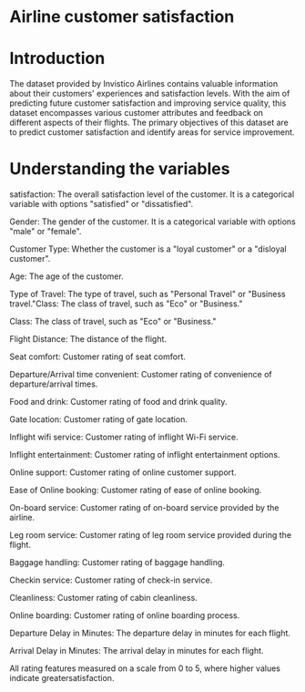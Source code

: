 # Airline customer satisfaction

# Introduction
The dataset provided by Invistico Airlines contains valuable information about their customers' experiences and satisfaction levels. With the aim of predicting future customer satisfaction and improving service quality, this dataset encompasses various customer attributes and feedback on different aspects of their flights. The primary objectives of this dataset are to predict customer satisfaction and identify areas for service improvement.

# Understanding the variables
satisfaction: The overall satisfaction level of the customer. It is a categorical variable with options "satisfied" or "dissatisfied".

Gender: The gender of the customer. It is a categorical variable with options "male" or "female".

Customer Type: Whether the customer is a "loyal customer" or a "disloyal customer".

Age: The age of the customer.

Type of Travel: The type of travel, such as "Personal Travel" or "Business travel."Class: The class of travel, such as "Eco" or "Business."

Class: The class of travel, such as "Eco" or "Business."

Flight Distance: The distance of the flight.

Seat comfort: Customer rating of seat comfort.

Departure/Arrival time convenient: Customer rating of convenience of departure/arrival times.

Food and drink: Customer rating of food and drink quality.

Gate location: Customer rating of gate location.

Inflight wifi service: Customer rating of inflight Wi-Fi service.

Inflight entertainment: Customer rating of inflight entertainment options.

Online support: Customer rating of online customer support.

Ease of Online booking: Customer rating of ease of online booking.

On-board service: Customer rating of on-board service provided by the airline.

Leg room service: Customer rating of leg room service provided during the flight.

Baggage handling: Customer rating of baggage handling.

Checkin service: Customer rating of check-in service.

Cleanliness: Customer rating of cabin cleanliness.

Online boarding: Customer rating of online boarding process.

Departure Delay in Minutes: The departure delay in minutes for each flight.

Arrival Delay in Minutes: The arrival delay in minutes for each flight.

All rating features measured on a scale from 0 to 5, where higher values indicate greatersatisfaction.
